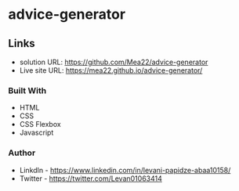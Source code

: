 # advice-generator


## Links

- solution URL: https://github.com/Mea22/advice-generator
- Live site URL:  https://mea22.github.io/advice-generator/


### Built With

- HTML
- CSS
- CSS Flexbox
- Javascript

### Author
- LinkdIn - https://www.linkedin.com/in/levani-papidze-abaa10158/
- Twitter - https://twitter.com/Levan01063414
